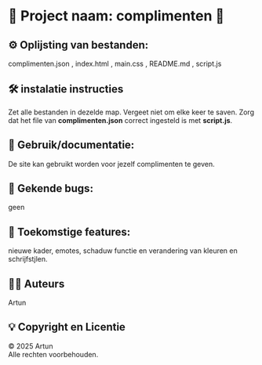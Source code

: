 # 🚀 Project naam: complimenten 🚀

## ⚙️ Oplijsting van bestanden: 
complimenten.json , index.html , main.css , README.md , script.js

## 🛠️ instalatie instructies
Zet alle bestanden in dezelde map.
Vergeet niet om elke keer te saven.
Zorg dat het file van **complimenten.json** correct ingesteld is met **script.js**.



## 📂 Gebruik/documentatie: 
De site kan gebruikt worden voor jezelf complimenten te geven.

## 🐞 Gekende bugs:
geen
## 🌱 Toekomstige features:
nieuwe kader, emotes, schaduw functie en verandering van kleuren en schrijfstjlen.
## 👨‍💻 Auteurs
Artun
## 💡 Copyright en Licentie
© 2025 Artun                
 Alle rechten voorbehouden.





